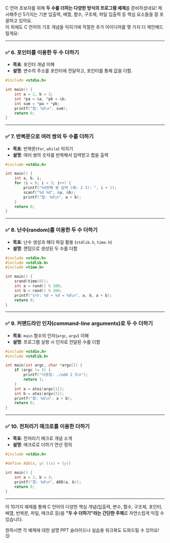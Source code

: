 C 언어 초보자를 위해 **두 수를 더하는 다양한 방식의 프로그램 예제**를 준비하셨네요! 제시해주신 5가지는 기본 입출력, 배열, 함수, 구조체, 파일 입출력 등 핵심 요소들을 잘 포괄하고 있어요.  
이 외에도 C 언어의 기초 개념을 익히기에 적절한 추가 아이디어를 몇 가지 더 제안해드릴게요:

---

### ✅ **6. 포인터를 이용한 두 수 더하기**
- **목표**: 포인터 개념 이해
- **설명**: 변수의 주소를 포인터에 전달하고, 포인터를 통해 값을 더함.

```c
#include <stdio.h>

int main() {
    int a = 2, b = 3;
    int *pa = &a, *pb = &b;
    int sum = *pa + *pb;
    printf("합: %d\n", sum);
    return 0;
}
```

---

### ✅ **7. 반복문으로 여러 쌍의 두 수를 더하기**
- **목표**: 반복문(`for`, `while`) 익히기
- **설명**: 여러 쌍의 숫자를 반복해서 입력받고 합을 출력

```c
#include <stdio.h>

int main() {
    int a, b, i;
    for (i = 0; i < 3; i++) {
        printf("%d번째 쌍 입력 (예: 2 3): ", i + 1);
        scanf("%d %d", &a, &b);
        printf("합: %d\n", a + b);
    }
    return 0;
}
```

---

### ✅ **8. 난수(random)를 이용한 두 수 더하기**
- **목표**: 난수 생성과 헤더 파일 활용 (`stdlib.h`, `time.h`)
- **설명**: 랜덤으로 생성된 두 수를 더함

```c
#include <stdio.h>
#include <stdlib.h>
#include <time.h>

int main() {
    srand(time(0));
    int a = rand() % 100;
    int b = rand() % 100;
    printf("난수: %d + %d = %d\n", a, b, a + b);
    return 0;
}
```

---

### ✅ **9. 커맨드라인 인자(command-line arguments)로 두 수 더하기**
- **목표**: `main` 함수의 인자(`argc`, `argv`) 이해
- **설명**: 프로그램 실행 시 인자로 전달된 수를 더함

```c
#include <stdio.h>
#include <stdlib.h>

int main(int argc, char *argv[]) {
    if (argc != 3) {
        printf("사용법: ./add 2 3\n");
        return 1;
    }
    int a = atoi(argv[1]);
    int b = atoi(argv[2]);
    printf("합: %d\n", a + b);
    return 0;
}
```

---

### ✅ **10. 전처리기 매크로를 이용한 더하기**
- **목표**: 전처리기 매크로 개념 소개
- **설명**: 매크로로 더하기 연산 정의

```c
#include <stdio.h>

#define ADD(x, y) ((x) + (y))

int main() {
    int a = 2, b = 3;
    printf("합: %d\n", ADD(a, b));
    return 0;
}
```

---

이 10가지 예제를 통해 C 언어의 다양한 핵심 개념(입출력, 변수, 함수, 구조체, 포인터, 배열, 반복문, 파일, 매크로 등)을 **"두 수 더하기"라는 간단한 주제**로 자연스럽게 익힐 수 있습니다.

원하시면 각 예제에 대한 설명 PPT 슬라이드나 실습용 워크북도 도와드릴 수 있어요! 😊
